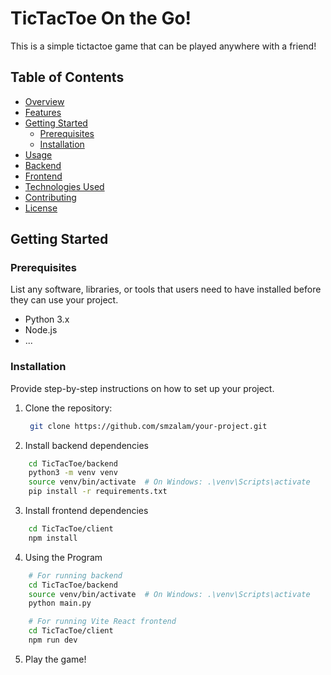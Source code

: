 # TicTacToe On the Go!

This is a simple tictactoe game that can be played anywhere with a friend!

## Table of Contents

- [Overview](#overview)
- [Features](#features)
- [Getting Started](#getting-started)
  - [Prerequisites](#prerequisites)
  - [Installation](#installation)
- [Usage](#usage)
- [Backend](#backend)
- [Frontend](#frontend)
- [Technologies Used](#technologies-used)
- [Contributing](#contributing)
- [License](#license)

## Getting Started

### Prerequisites

List any software, libraries, or tools that users need to have installed before they can use your project.

- Python 3.x
- Node.js
- ...

### Installation

Provide step-by-step instructions on how to set up your project.

1. Clone the repository:

   ```bash
    git clone https://github.com/smzalam/your-project.git
   ```
2. Install backend dependencies

```bash
    cd TicTacToe/backend
    python3 -m venv venv
    source venv/bin/activate  # On Windows: .\venv\Scripts\activate
    pip install -r requirements.txt
```
3. Install frontend dependencies

```bash
    cd TicTacToe/client
    npm install
```

4. Using the Program
```bash
    # For running backend
    cd TicTacToe/backend
    source venv/bin/activate  # On Windows: .\venv\Scripts\activate
    python main.py

    # For running Vite React frontend
    cd TicTacToe/client
    npm run dev
```

5. Play the game!

